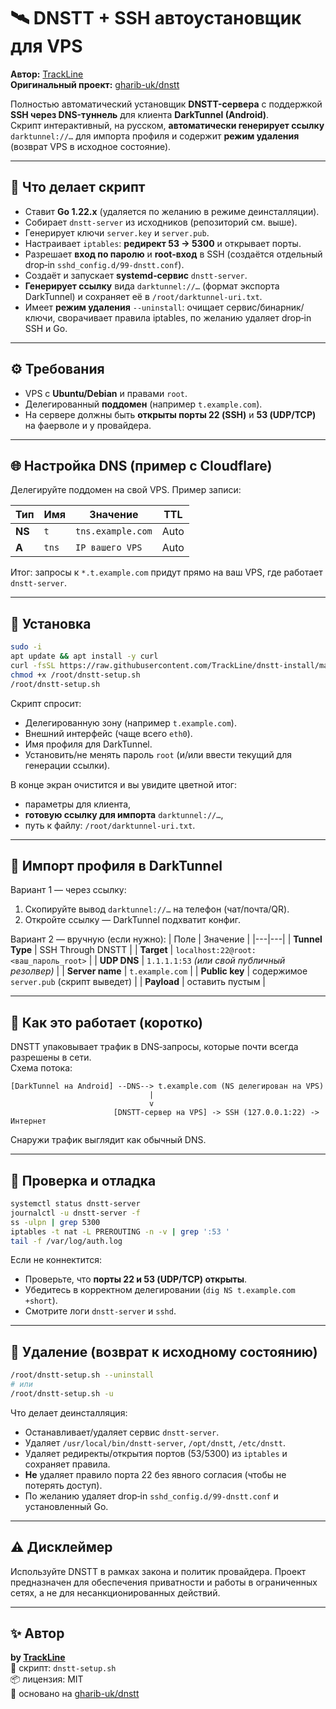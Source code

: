 # 🛰️ DNSTT + SSH автоустановщик для VPS
**Автор:** [TrackLine](https://github.com/TrackLine)  
**Оригинальный проект:** [gharib-uk/dnstt](https://github.com/gharib-uk/dnstt)

Полностью автоматический установщик **DNSTT-сервера** с поддержкой **SSH через DNS-туннель** для клиента **DarkTunnel (Android)**.  
Скрипт интерактивный, на русском, **автоматически генерирует ссылку** `darktunnel://…` для импорта профиля и содержит **режим удаления** (возврат VPS в исходное состояние).

---

## 🚀 Что делает скрипт
- Ставит **Go 1.22.x** (удаляется по желанию в режиме деинсталляции).
- Собирает `dnstt-server` из исходников (репозиторий см. выше).
- Генерирует ключи `server.key` и `server.pub`.
- Настраивает `iptables`: **редирект 53 → 5300** и открывает порты.
- Разрешает **вход по паролю** и **root‑вход** в SSH (создаётся отдельный drop‑in `sshd_config.d/99-dnstt.conf`).
- Создаёт и запускает **systemd‑сервис** `dnstt-server`.
- **Генерирует ссылку** вида `darktunnel://…` (формат экспорта DarkTunnel) и сохраняет её в `/root/darktunnel-uri.txt`.
- Имеет **режим удаления** `--uninstall`: очищает сервис/бинарник/ключи, сворачивает правила iptables, по желанию удаляет drop‑in SSH и Go.

---

## ⚙️ Требования
- VPS с **Ubuntu/Debian** и правами `root`.
- Делегированный **поддомен** (например `t.example.com`).
- На сервере должны быть **открыты порты 22 (SSH)** и **53 (UDP/TCP)** на фаерволе и у провайдера.

---

## 🌐 Настройка DNS (пример с Cloudflare)

Делегируйте поддомен на свой VPS. Пример записи:

| Тип | Имя | Значение | TTL |
|---|---|---|---|
| **NS** | `t` | `tns.example.com` | Auto |
| **A**  | `tns` | `IP вашего VPS` | Auto |

Итог: запросы к `*.t.example.com` придут прямо на ваш VPS, где работает `dnstt-server`.

---

## 🔧 Установка

```bash
sudo -i
apt update && apt install -y curl
curl -fsSL https://raw.githubusercontent.com/TrackLine/dnstt-install/main/dnstt-setup.sh -o /root/dnstt-setup.sh
chmod +x /root/dnstt-setup.sh
/root/dnstt-setup.sh
```

Скрипт спросит:
- Делегированную зону (например `t.example.com`).
- Внешний интерфейс (чаще всего `eth0`).
- Имя профиля для DarkTunnel.
- Установить/не менять пароль `root` (и/или ввести текущий для генерации ссылки).

В конце экран очистится и вы увидите цветной итог:
- параметры для клиента,
- **готовую ссылку для импорта** `darktunnel://…`,
- путь к файлу: `/root/darktunnel-uri.txt`.

---

## 📱 Импорт профиля в DarkTunnel

Вариант 1 — через ссылку:
1. Скопируйте вывод `darktunnel://…` на телефон (чат/почта/QR).
2. Откройте ссылку — DarkTunnel подхватит конфиг.

Вариант 2 — вручную (если нужно):
| Поле | Значение |
|---|---|
| **Tunnel Type** | SSH Through DNSTT |
| **Target** | `localhost:22@root:<ваш_пароль_root>` |
| **UDP DNS** | `1.1.1.1:53` *(или свой публичный резолвер)* |
| **Server name** | `t.example.com` |
| **Public key** | содержимое `server.pub` (скрипт выведет) |
| **Payload** | оставить пустым |

---

## 🧩 Как это работает (коротко)

DNSTT упаковывает трафик в DNS‑запросы, которые почти всегда разрешены в сети.  
Схема потока:

```
[DarkTunnel на Android] --DNS--> t.example.com (NS делегирован на VPS)
                               |
                               v
                       [DNSTT-сервер на VPS] -> SSH (127.0.0.1:22) -> Интернет
```

Снаружи трафик выглядит как обычный DNS.

---

## 🧠 Проверка и отладка

```bash
systemctl status dnstt-server
journalctl -u dnstt-server -f
ss -ulpn | grep 5300
iptables -t nat -L PREROUTING -n -v | grep ':53 '
tail -f /var/log/auth.log
```

Если не коннектится:
- Проверьте, что **порты 22 и 53 (UDP/TCP) открыты**.
- Убедитесь в корректном делегировании (`dig NS t.example.com +short`).
- Смотрите логи `dnstt-server` и `sshd`.

---

## 🧼 Удаление (возврат к исходному состоянию)

```bash
/root/dnstt-setup.sh --uninstall
# или
/root/dnstt-setup.sh -u
```

Что делает деинсталляция:
- Останавливает/удаляет сервис `dnstt-server`.
- Удаляет `/usr/local/bin/dnstt-server`, `/opt/dnstt`, `/etc/dnstt`.
- Удаляет редиректы/открытия портов (53/5300) из `iptables` и сохраняет правила.
- **Не** удаляет правило порта 22 без явного согласия (чтобы не потерять доступ).
- По желанию удаляет drop‑in `sshd_config.d/99-dnstt.conf` и установленный Go.

---

## ⚠️ Дисклеймер

Используйте DNSTT в рамках закона и политик провайдера. Проект предназначен для обеспечения приватности и работы в ограниченных сетях, а не для несанкционированных действий.

---

## ✨ Автор

**by [TrackLine](https://github.com/TrackLine)**  
🧰 скрипт: `dnstt-setup.sh`  
📦 лицензия: MIT  
🧩 основано на [gharib-uk/dnstt](https://github.com/gharib-uk/dnstt)
